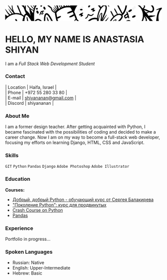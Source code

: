 ![Header](https://raw.githubusercontent.com/shiyananan/rsschool-cv/gh-pages/img/header-img.png)
# HELLO, MY NAME IS ANASTASIA SHIYAN  
I am a *Full Stack Web Development Student*  

### Contact  

| Location | Haifa, Israel |  
| Phone | +972 55 280 33 80 |  
| E-mail | shiyananan@gmail.com |  
| Discord | shiyananan |  

### About Me  
I am a former design teacher. After getting acquainted with Python, I became fascinated with the possibilities of coding and decided to make a career change. Now I am on my way to become a full-stack web developer, focusing my efforts on learning Django, HTML, CSS and JavaScript.  

### Skills  
 ```GIT``` ```Python``` ```Pandas``` ```Django``` ```Adobe Photoshop``` ```Adobe Illustrator```  

### Education  
**Courses:**  
+ [Добрый, добрый Python - обучающий курс от Сергея Балакирева](https://stepik.org/cert/1601555)
+ ["Поколение Python": курс для продвинутых](https://stepik.org/cert/1608941)
+ [Crash Course on Python](https://www.coursera.org/account/accomplishments/verify/KPZK85QJ7PTF)
+ [Pandas](https://www.kaggle.com/learn/certification/anastasiashiyan/pandas)

### Experience  
Portfolio in progress...  

### Spoken Languages  
+ Russian: Native
+ English: Upper-Intermediate
+ Hebrew: Basic